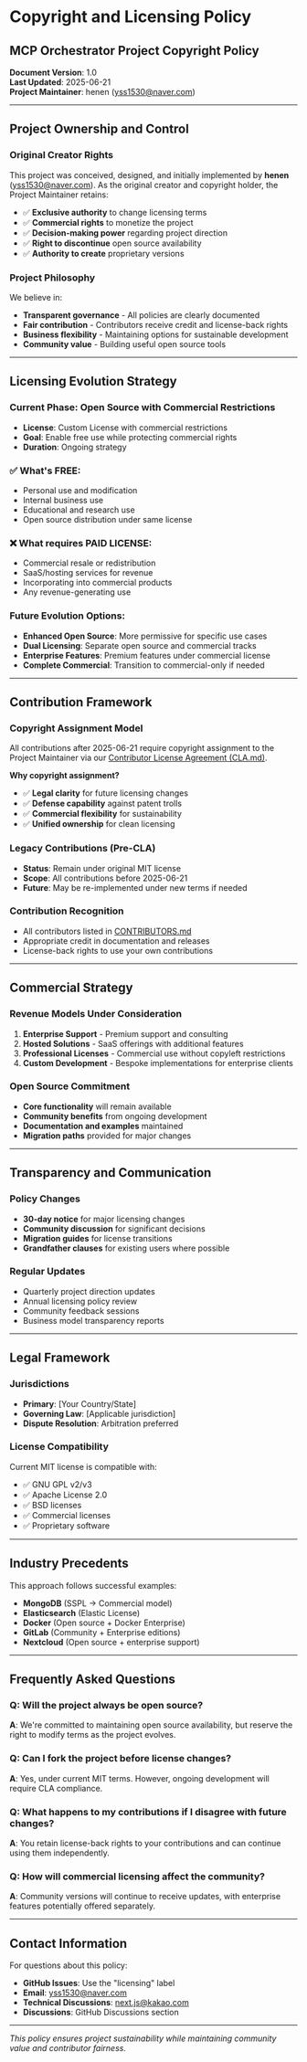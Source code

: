 # Copyright and Licensing Policy

## MCP Orchestrator Project Copyright Policy

**Document Version**: 1.0  
**Last Updated**: 2025-06-21  
**Project Maintainer**: henen (yss1530@naver.com)

---

## Project Ownership and Control

### Original Creator Rights
This project was conceived, designed, and initially implemented by **henen** (yss1530@naver.com). As the original creator and copyright holder, the Project Maintainer retains:

- ✅ **Exclusive authority** to change licensing terms
- ✅ **Commercial rights** to monetize the project
- ✅ **Decision-making power** regarding project direction
- ✅ **Right to discontinue** open source availability
- ✅ **Authority to create** proprietary versions

### Project Philosophy
We believe in:
- **Transparent governance** - All policies are clearly documented
- **Fair contribution** - Contributors receive credit and license-back rights
- **Business flexibility** - Maintaining options for sustainable development
- **Community value** - Building useful open source tools

---

## Licensing Evolution Strategy

### Current Phase: Open Source with Commercial Restrictions
- **License**: Custom License with commercial restrictions
- **Goal**: Enable free use while protecting commercial rights
- **Duration**: Ongoing strategy

### ✅ **What's FREE**:
- Personal use and modification
- Internal business use  
- Educational and research use
- Open source distribution under same license

### ❌ **What requires PAID LICENSE**:
- Commercial resale or redistribution
- SaaS/hosting services for revenue
- Incorporating into commercial products
- Any revenue-generating use

### Future Evolution Options:
- **Enhanced Open Source**: More permissive for specific use cases
- **Dual Licensing**: Separate open source and commercial tracks  
- **Enterprise Features**: Premium features under commercial license
- **Complete Commercial**: Transition to commercial-only if needed

---

## Contribution Framework

### Copyright Assignment Model
All contributions after 2025-06-21 require copyright assignment to the Project Maintainer via our [Contributor License Agreement (CLA.md)](./CLA.md).

**Why copyright assignment?**
- ✅ **Legal clarity** for future licensing changes
- ✅ **Defense capability** against patent trolls
- ✅ **Commercial flexibility** for sustainability
- ✅ **Unified ownership** for clean licensing

### Legacy Contributions (Pre-CLA)
- **Status**: Remain under original MIT license
- **Scope**: All contributions before 2025-06-21
- **Future**: May be re-implemented under new terms if needed

### Contribution Recognition
- All contributors listed in [CONTRIBUTORS.md](./CONTRIBUTORS.md)
- Appropriate credit in documentation and releases
- License-back rights to use your own contributions

---

## Commercial Strategy

### Revenue Models Under Consideration
1. **Enterprise Support** - Premium support and consulting
2. **Hosted Solutions** - SaaS offerings with additional features
3. **Professional Licenses** - Commercial use without copyleft restrictions
4. **Custom Development** - Bespoke implementations for enterprise clients

### Open Source Commitment
- **Core functionality** will remain available
- **Community benefits** from ongoing development
- **Documentation and examples** maintained
- **Migration paths** provided for major changes

---

## Transparency and Communication

### Policy Changes
- **30-day notice** for major licensing changes
- **Community discussion** for significant decisions
- **Migration guides** for license transitions
- **Grandfather clauses** for existing users where possible

### Regular Updates
- Quarterly project direction updates
- Annual licensing policy review
- Community feedback sessions
- Business model transparency reports

---

## Legal Framework

### Jurisdictions
- **Primary**: [Your Country/State]
- **Governing Law**: [Applicable jurisdiction]
- **Dispute Resolution**: Arbitration preferred

### License Compatibility
Current MIT license is compatible with:
- ✅ GNU GPL v2/v3
- ✅ Apache License 2.0
- ✅ BSD licenses
- ✅ Commercial licenses
- ✅ Proprietary software

---

## Industry Precedents

This approach follows successful examples:
- **MongoDB** (SSPL → Commercial model)
- **Elasticsearch** (Elastic License)
- **Docker** (Open source + Docker Enterprise)
- **GitLab** (Community + Enterprise editions)
- **Nextcloud** (Open source + enterprise support)

---

## Frequently Asked Questions

### Q: Will the project always be open source?
**A**: We're committed to maintaining open source availability, but reserve the right to modify terms as the project evolves.

### Q: Can I fork the project before license changes?
**A**: Yes, under current MIT terms. However, ongoing development will require CLA compliance.

### Q: What happens to my contributions if I disagree with future changes?
**A**: You retain license-back rights to your contributions and can continue using them independently.

### Q: How will commercial licensing affect the community?
**A**: Community versions will continue to receive updates, with enterprise features potentially offered separately.

---

## Contact Information

For questions about this policy:
- **GitHub Issues**: Use the "licensing" label
- **Email**: yss1530@naver.com
- **Technical Discussions**: next.js@kakao.com
- **Discussions**: GitHub Discussions section

---

*This policy ensures project sustainability while maintaining community value and contributor fairness.*